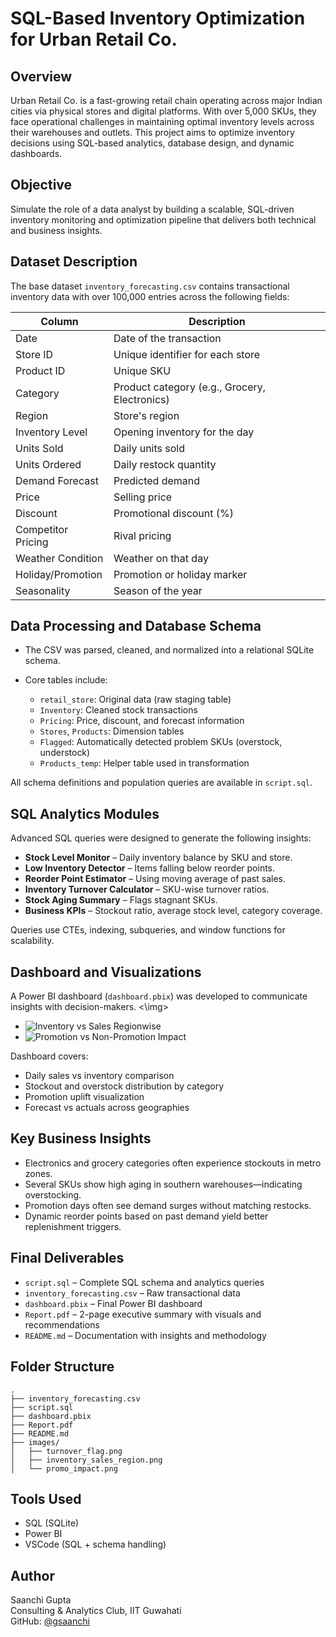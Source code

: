 # SQL-Based Inventory Optimization for Urban Retail Co.

## Overview

Urban Retail Co. is a fast-growing retail chain operating across major Indian cities via physical stores and digital platforms. With over 5,000 SKUs, they face operational challenges in maintaining optimal inventory levels across their warehouses and outlets. This project aims to optimize inventory decisions using SQL-based analytics, database design, and dynamic dashboards.

## Objective

Simulate the role of a data analyst by building a scalable, SQL-driven inventory monitoring and optimization pipeline that delivers both technical and business insights.

## Dataset Description

The base dataset `inventory_forecasting.csv` contains transactional inventory data with over 100,000 entries across the following fields:

| Column               | Description                                          |
|----------------------|------------------------------------------------------|
| Date                | Date of the transaction                               |
| Store ID            | Unique identifier for each store                     |
| Product ID          | Unique SKU                                            |
| Category            | Product category (e.g., Grocery, Electronics)        |
| Region              | Store's region                                        |
| Inventory Level     | Opening inventory for the day                        |
| Units Sold          | Daily units sold                                      |
| Units Ordered       | Daily restock quantity                                |
| Demand Forecast     | Predicted demand                                      |
| Price               | Selling price                                         |
| Discount            | Promotional discount (%)                              |
| Competitor Pricing  | Rival pricing                                         |
| Weather Condition   | Weather on that day                                   |
| Holiday/Promotion   | Promotion or holiday marker                           |
| Seasonality         | Season of the year                                    |

## Data Processing and Database Schema

- The CSV was parsed, cleaned, and normalized into a relational SQLite schema.
- Core tables include:

  - `retail_store`: Original data (raw staging table)
  - `Inventory`: Cleaned stock transactions
  - `Pricing`: Price, discount, and forecast information
  - `Stores`, `Products`: Dimension tables
  - `Flagged`: Automatically detected problem SKUs (overstock, understock)
  - `Products_temp`: Helper table used in transformation

All schema definitions and population queries are available in `script.sql`.

## SQL Analytics Modules

Advanced SQL queries were designed to generate the following insights:

- **Stock Level Monitor** – Daily inventory balance by SKU and store.
- **Low Inventory Detector** – Items falling below reorder points.
- **Reorder Point Estimator** – Using moving average of past sales.
- **Inventory Turnover Calculator** – SKU-wise turnover ratios.
- **Stock Aging Summary** – Flags stagnant SKUs.
- **Business KPIs** – Stockout ratio, average stock level, category coverage.

Queries use CTEs, indexing, subqueries, and window functions for scalability.

## Dashboard and Visualizations

A Power BI dashboard (`dashboard.pbix`) was developed to communicate insights with decision-makers.
<img href = "https://github.com/gsaanchi/Inventory_Management/blob/main/images/Screenshot%202025-06-29%20192624.png"><\img>
- ![Inventory vs Sales Regionwise](images/inventory_sales_region.png)
- ![Promotion vs Non-Promotion Impact](images/promo_impact.png)

Dashboard covers:

- Daily sales vs inventory comparison
- Stockout and overstock distribution by category
- Promotion uplift visualization
- Forecast vs actuals across geographies

## Key Business Insights

- Electronics and grocery categories often experience stockouts in metro zones.
- Several SKUs show high aging in southern warehouses—indicating overstocking.
- Promotion days often see demand surges without matching restocks.
- Dynamic reorder points based on past demand yield better replenishment triggers.

## Final Deliverables

- `script.sql` – Complete SQL schema and analytics queries
- `inventory_forecasting.csv` – Raw transactional data
-  `dashboard.pbix` – Final Power BI dashboard
-  `Report.pdf` – 2-page executive summary with visuals and recommendations
-  `README.md` – Documentation with insights and methodology

## Folder Structure

```
.
├── inventory_forecasting.csv
├── script.sql
├── dashboard.pbix
├── Report.pdf
├── README.md
├── images/
│   ├── turnover_flag.png
│   ├── inventory_sales_region.png
│   └── promo_impact.png
```

## Tools Used

- SQL (SQLite)
- Power BI
- VSCode (SQL + schema handling)

## Author

Saanchi Gupta  
Consulting & Analytics Club, IIT Guwahati  
GitHub: [@gsaanchi](https://github.com/gsaanchi)
